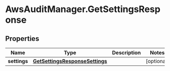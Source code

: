 # AwsAuditManager.GetSettingsResponse

## Properties

Name | Type | Description | Notes
------------ | ------------- | ------------- | -------------
**settings** | [**GetSettingsResponseSettings**](GetSettingsResponseSettings.md) |  | [optional] 


